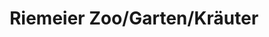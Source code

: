 ---
title: "Riemeier Zoo/Garten/Kräuter"
url: /bielefeld/riemeier-zoo-garten-kraeuter/
shop: Tiere
---
